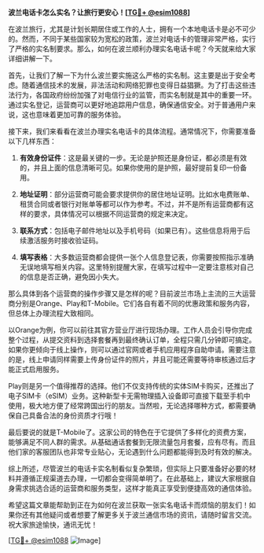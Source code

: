 **波兰电话卡怎么实名？让旅行更安心！[[TG💪+ @esim1088](https://t.me/s/esim1088)]**

在波兰旅行，尤其是计划长期居住或工作的人士，拥有一个本地电话卡是必不可少的。然而，不同于某些国家较为宽松的政策，波兰对电话卡的管理非常严格，实行了严格的实名制要求。那么，如何在波兰顺利办理实名电话卡呢？今天就来给大家详细讲解一下。

首先，让我们了解一下为什么波兰要实施这么严格的实名制。这主要是出于安全考虑。随着通信技术的发展，非法活动和网络犯罪也变得日益猖獗。为了打击这些违法行为，各国政府纷纷加强了对电信行业的监管，而实名制就是其中的重要一环。通过实名登记，运营商可以更好地追踪用户信息，确保通信安全。对于普通用户来说，这也意味着更加可靠的服务体验。

接下来，我们来看看在波兰办理实名电话卡的具体流程。通常情况下，你需要准备以下几样东西：

1. **有效身份证件**：这是最关键的一步。无论是护照还是身份证，都必须是有效的，并且上面的信息清晰可见。如果你使用的是护照，最好提前复印一份备用。
   
2. **地址证明**：部分运营商可能会要求提供你的居住地址证明。比如水电费账单、租赁合同或者银行对账单等都可以作为参考。不过，并不是所有运营商都有这样的要求，具体情况可以根据不同运营商的规定来决定。

3. **联系方式**：包括电子邮件地址以及手机号码（如果已有）。这些信息将用于后续激活服务时接收验证码。

4. **填写表格**：大多数运营商都会提供一张个人信息登记表，你需要按照指示准确无误地填写相关内容。这里特别提醒大家，在填写过程中一定要注意核对自己的信息是否正确，避免因小失大。

那么具体到各个运营商的操作步骤又是怎样的呢？目前波兰市场上主流的三大运营商分别是Orange、Play和T-Mobile。它们各自有着不同的优惠政策和服务内容，但总体上办理流程大致相同。

以Orange为例，你可以前往其官方营业厅进行现场办理。工作人员会引导你完成整个过程，从提交资料到选择套餐再到最终确认订单，全程只需几分钟即可搞定。如果你更倾向于线上操作，则可以通过官网或者手机应用程序自助申请。需要注意的是，线上申请同样需要上传身份证件的照片，并且可能还需要等待审核通过后才能正式启用服务。

Play则是另一个值得推荐的选择。他们不仅支持传统的实体SIM卡购买，还推出了电子SIM卡（eSIM）业务。这种新型卡无需物理插入设备即可直接下载至手机中使用，极大地方便了经常跨国出行的朋友。当然啦，无论选择哪种方式，都需要确保自己具备合法的身份资质才行哦！

最后要说的就是T-Mobile了。这家公司的特色在于它提供了多样化的资费方案，能够满足不同人群的需求。从基础通话套餐到无限流量包月套餐，应有尽有。而且他们家的客服团队也非常专业贴心，无论遇到什么问题都能得到及时有效的解决。

综上所述，尽管波兰的电话卡实名制看似复杂繁琐，但实际上只要准备好必要的材料并遵循正规渠道去办理，一切都会变得简单明了。在此基础上，建议大家根据自身需求挑选合适的运营商和服务类型，这样才能真正享受到便捷高效的通信体验。

希望这篇文章能帮助到正在为如何在波兰获取一张实名电话卡而烦恼的朋友们！如果你还有其他疑问或者想要了解更多关于波兰通信市场的资讯，请随时留言交流。祝大家旅途愉快，通讯无忧！

[[TG💪+ @esim1088](https://t.me/s/esim1088) ![Image](https://i.postimg.cc/4NQfJmqS/Snipaste-2025-05-13-00-14-12.png)]
